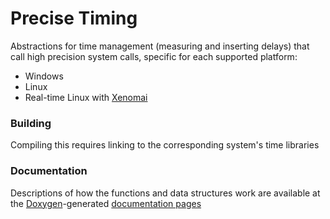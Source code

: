 # Precise Timing

Abstractions for time management (measuring and inserting delays) that call high precision system calls, specific for each supported platform:

- Windows
- Linux
- Real-time Linux with [Xenomai]()

### Building

Compiling this requires linking to the corresponding system's time libraries

### Documentation

Descriptions of how the functions and data structures work are available at the [Doxygen](http://www.stack.nl/~dimitri/doxygen/index.html)-generated [documentation pages](https://AeroTechLab.github.io/Precise-Timing/timing_8h.html)
